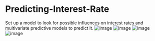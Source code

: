 # Predicting-Interest-Rate

Set up a model to look for possible influences on interest rates and multivariate
predictive models to predict it.
![image](https://user-images.githubusercontent.com/103605530/224382500-7ab84003-7dcc-4bfa-af12-c6d725d590bf.png)
![image](https://user-images.githubusercontent.com/103605530/224382560-5084fa42-7bd3-453e-8bd2-c4e351e07292.png)
![image](https://user-images.githubusercontent.com/103605530/224382615-b7c64212-09a6-4e47-bb1a-7f483fbb1214.png)
![image](https://user-images.githubusercontent.com/103605530/224382676-191615ed-8dbf-464c-b801-502cdfcf4515.png)
